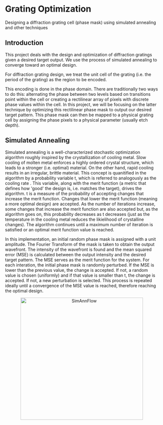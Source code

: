 # Grating Optimization
Designing a diffraction grating cell (phase mask) using simulated annealing and other techniques


## Introduction
This project deals with the design and optimization of diffraction gratings given a desired target output. We use the process of simulated annealing to converge toward an optimal design.

For diffraction grating design, we treat the unit cell of the grating (i.e. the period of the grating) as 
the region to be encoded. 

This encoding is done in the phase domain. There are traditionally two ways to do this: alternating the phase between two levels
based on transitions point within the cell or creating a rectilinear array of pixels with discrete phase values within the cell. In this project, we will be focusing on the latter technique by optimizing this rectilinear phase mask to output our desired target pattern. This phase mask can then be mapped to a physical grating cell by assigning the phase pixels to a physical parameter (usually etch depth).


## Simulated Annealing
Simulated annealing is a well-characterized stochastic optimization algorithm roughly inspired by the crystallization of cooling metal. Slow cooling of molten metal enforces a highly ordered crystal structure, which leads to a stronger (i.e. optimal) material. On the other hand, rapid cooling results in an irregular, brittle material. This concept is quanitified in the algorithm by a probability variable t, which is referred to analogously as the cooling rate . This variable, along with the merit function (a metric that defines how 'good' the design is, i.e. matches the target), drives the algorithm. t is a measure of the probability of accepting changes that increase the merit function. Changes that lower the merit function (meaning a more optimal design) are accepted. As the number of iterations increase, some changes that increase the merit function are also accepted but, as the algorithm goes on, this probability decreases as t decreases (just as the temperature in the cooling metal reduces the likielihood of crystalline changes). The algorithm continues until a maximum number of iteration is satisfied or an optimal merit function value is reached. 

In this implementation, an initial random phase mask is assigned with a unit amplitude. The Fourier Transform of the mask is taken to obtain the output wavefront. The intensity of the wavefront is found and the mean squared error (MSE) is calculated between the output intensity and the desired target pattern. The MSE serves as the merit function for the system. For each interation, the initial phase mask is randomly perturbed. If the MSE is lower than the previous value, the change is accepted. If not, a random value is chosen (uniformly) and if that value is smaller than t, the change is accepted. If not, a new perturbation is selected. This process is repeated ideally until a convergence of the MSE value is reached, therefore reaching the optimal design. 



<p align="center">
<img width="402" alt="SimAnnFlow" src="https://user-images.githubusercontent.com/47396320/82946425-2fb95b00-9f53-11ea-87a0-242de7b5f820.png">
</p>

